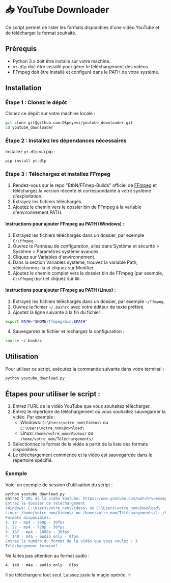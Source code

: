 # 📥 YouTube Downloader

Ce script permet de lister les formats disponibles d'une vidéo YouTube et de télécharger le format souhaité.

## Prérequis

- Python 3.x doit être installé sur votre machine.
- `yt-dlp` doit être installé pour gérer le téléchargement des vidéos.
- FFmpeg doit être installé et configuré dans le PATH de votre système.

## Installation

### Étape 1 : Clonez le dépôt

Clonez ce dépôt sur votre machine locale :
```sh
git clone git@github.com:Okpeyemi/youtube_downloader.git
cd youtube_downloader
```
### Étape 2 : Installez les dépendances nécessaires

Installez `yt-dlp` via pip :
```sh
pip install yt-dlp
```

### Étape 3 : Téléchargez et installez FFmpeg
1. Rendez-vous sur le repo "BtbN/FFmep-Builds" officiel de [FFmpeg](https://github.com/BtbN/FFmpeg-Builds/releases) et téléchargez la version récente et correspondante à votre système d'exploitation.
2. Extrayez les fichiers téléchargés.
3. Ajoutez le chemin vers le dossier bin de FFmpeg à la variable d'environnement PATH.

#### Instructions pour ajouter FFmpeg au PATH (Windows) :
1. Extrayez les fichiers téléchargés dans un dossier, par exemple `C:\ffmpeg`.
2. Ouvrez le Panneau de configuration, allez dans Système et sécurité > Système > Paramètres système avancés.
3. Cliquez sur Variables d'environnement.
4. Dans la section Variables système, trouvez la variable Path, sélectionnez-la et cliquez sur Modifier.
5. Ajoutez le chemin complet vers le dossier bin de FFmpeg (par exemple, `C:\ffmpeg\bin`) et cliquez sur `OK`.

#### Instructions pour ajouter FFmpeg au PATH (Linux) :
1. Extrayez les fichiers téléchargés dans un dossier, par exemple `~/ffmpeg`.
2. Ouvrez le fichier `~/.bashrc` avec votre éditeur de texte préféré.
3. Ajoutez la ligne suivante à la fin du fichier :
```sh
export PATH="$HOME/ffmpeg/bin:$PATH"
```
4. Sauvegardez le fichier et rechargez la configuration :
```sh
source ~/.bashrc
```

## Utilisation
Pour utiliser ce script, exécutez la commande suivante dans votre terminal :
```sh
python youtube_download.py
```

## Étapes pour utiliser le script :
1. Entrez l'URL de la vidéo YouTube que vous souhaitez télécharger.
2. Entrez le répertoire de téléchargement où vous souhaitez sauvegarder la vidéo. Par exemple :
    - Windows: `C:\Users\votre_nom\Videos\` ou `C:\Users\votre_nom\Download\`
    - Linux: `/home/votre_nom/Videos/` ou `/home/votre_nom/Téléchargements/`
3. Sélectionnez le format de la vidéo à partir de la liste des formats disponibles.
4. Le téléchargement commence et la vidéo est sauvegardée dans le répertoire spécifié.

### Exemple
Voici un exemple de session d'utilisation du script :
```sh
python youtube_download.py 
Entrez l'URL de la vidéo Youtube: https://www.youtube.com/watch?v=example
Entrez le dossier de téléchargement
(Windows: C:\Users\votre_nom\Videos\ ou C:\Users\votre_nom\Download\ 
Linux: /home/votre_nom/Videos/ ou /home/votre_nom/Téléchargements/): /home/user/Videos/
Formats disponibles:
1. 18 - mp4 - 360p - 30fps
2. 22 - mp4 - 720p - 30fps
3. 137 - mp4 - 1080p - 30fps
4. 140 - m4a - audio only - 0fps
Entrez le numéro du format de la vidéo que vous voulez : 3
Téléchargement terminé!
```
Ne faites pas attention au format audio :
```sh
4. 140 - m4a - audio only - 0fps
```
Il se téléchargera tout seul. Laissez juste la magie opérée. ✨